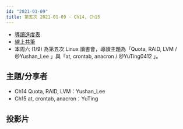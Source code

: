 ```yaml
---
id: "2021-01-09"
title: 第五次 2021-01-09 - Ch14, Ch15
---
```


- [導讀進度表](https://docs.google.com/spreadsheets/d/1xjz22UDz_vKW92dJpnGysNCtFiSCYz_wbkHD4B1EQ-0/edit?usp=sharing)
- [線上共筆](https://hackmd.io/@ncnu-opensource/linux-study-circle)
- 本周六 (1/9) 為第五次 Linux 讀書會，導讀主題為「Quota, RAID, LVM /  @Yushan_Lee  」與「at, crontab, anacron  / @YuTing0412   」。

## 主題/分享者

- Ch14 Quota, RAID, LVM：Yushan_Lee
- Ch15 at, crontab, anacron：YuTing

## 投影片
